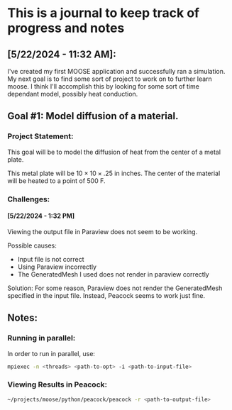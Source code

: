 # This is a journal to keep track of progress and notes

## [5/22/2024 - 11:32 AM]:
I've created my first MOOSE application and successfully ran a simulation.
My next goal is to find some sort of project to work on to further learn moose. 
I think I'll accomplish this by looking for some sort of time dependant model, possibly heat conduction.

## Goal #1: Model diffusion of a material.
### Project Statement:
This goal will be to model the diffusion of heat from the center of a metal plate.

This metal plate will be $10\times 10\times .25$ in inches.
The center of the material will be heated to a point of 500 F.

### Challenges:
#### [5/22/2024 - 1:32 PM]
Viewing the output file in Paraview does not seem to be working.

Possible causes:
* Input file is not correct
* Using Paraview incorrectly
* The GeneratedMesh I used does not render in paraview correctly

Solution:
For some reason, Paraview does not render the GeneratedMesh specified in the input file. Instead, Peacock seems to work just fine.

## Notes:

### Running in parallel:
In order to run in parallel, use:
```Bash
mpiexec -n <threads> <path-to-opt> -i <path-to-input-file>
```

### Viewing Results in Peacock:
```Bash
~/projects/moose/python/peacock/peacock -r <path-to-output-file>
```